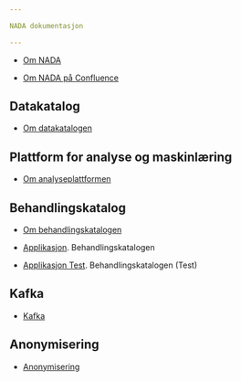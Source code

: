 ```yaml
---

NADA dokumentasjon

---
```


* [Om NADA](/content/about/README.md)

* [Om NADA på Confluence](https://confluence.adeo.no/pages/viewpage.action?pageId=338181121)


## Datakatalog

* [Om datakatalogen](/content/datakatalog/README.md)

## Plattform for analyse og maskinlæring

* [Om analyseplattformen](/content/analyseplattform/README.md)

## Behandlingskatalog
* [Om behandlingskatalogen](/content/datajegerne/behandlingskatalog.md)

* [Applikasjon](https://behandlingskatalog.nais.adeo.no). Behandlingskatalogen
* [Applikasjon Test](https://behandlingskatalog.nais.preprod.local). Behandlingskatalogen (Test)


## Kafka

* [Kafka](/content/kafka/README.md)


## Anonymisering
* [Anonymisering](/content/anonymisering/README.md)


